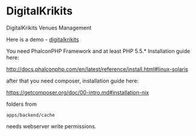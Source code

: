 DigitalKrikits
=====

DigitalKrikits Venues Management

Here is a demo - <a href="http://digitalkrikits.mizerii.net" target="blank">digitalkrikits</a>

You need PhalconPHP Framework and at least PHP 5.5.*
Installation guide here:

http://docs.phalconphp.com/en/latest/reference/install.html#linux-solaris

after that you need composer, installation guide here:

https://getcomposer.org/doc/00-intro.md#installation-nix

folders from 
```
apps/backend/cache
```
needs webserver write permissions.
